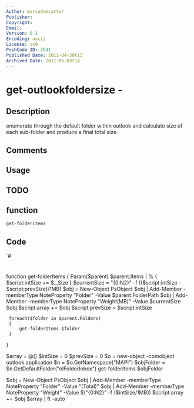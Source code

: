 ```yaml
---
Author: marcadamcarter
Publisher: 
Copyright: 
Email: 
Version: 0.1
Encoding: ascii
License: cc0
PoshCode ID: 2641
Published Date: 2011-04-30t13
Archived Date: 2011-05-03t14
---
```


# get-outlookfoldersize - 

## Description

enumerate through the default folder within outlook and calculate size of each sub-folder and produce a final total size.

## Comments



## Usage



## TODO



## function

`get-folderitems`

## Code

`#
 #
 
 function get-folderItems
 {
     Param($parent)
     $parent.Items | % { $script:intSize += $_.Size }
     $currentSize = "{0:N2}" -f (($script:intSize - $script:prevSize)/1MB)
     $obj = New-Object PsObject
     $obj | Add-Member -memberType NoteProperty "Folder" -Value $parent.FolderPath
     $obj | Add-Member -memberType NoteProperty "Weight(MB)" -Value $currentSize
     $obj 
     $script:array += $obj
     $script:prevSize = $script:intSize
     
     foreach($folder in $parent.Folders)
     {
         get-folderItems $folder
     }
 }
 
 $array = @()
 $intSize = 0
 $prevSize = 0
 $o = new-object -comobject outlook.application 
 $n = $o.GetNamespace("MAPI")
 $objFolder = $n.GetDefaultFolder("olFolderInbox")
 get-folderItems $objFolder
 
 $obj = New-Object PsObject
 $obj | Add-Member -memberType NoteProperty "Folder" -Value "(Total)"
 $obj | Add-Member -memberType NoteProperty "Weight" -Value $("{0:N2}" -f ($intSize/1MB))
 $script:array += $obj
 $array | ft -auto
`

